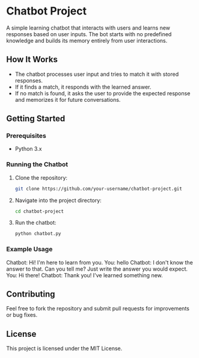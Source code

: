 # Chatbot Project

A simple learning chatbot that interacts with users and learns new responses based on user inputs. The bot starts with no predefined knowledge and builds its memory entirely from user interactions.

## How It Works
- The chatbot processes user input and tries to match it with stored responses.
- If it finds a match, it responds with the learned answer.
- If no match is found, it asks the user to provide the expected response and memorizes it for future conversations.

## Getting Started

### Prerequisites
- Python 3.x

### Running the Chatbot
1. Clone the repository:
    ```bash
    git clone https://github.com/your-username/chatbot-project.git
    ```
2. Navigate into the project directory:
    ```bash
    cd chatbot-project
    ```
3. Run the chatbot:
    ```bash
    python chatbot.py
    ```

### Example Usage
Chatbot: Hi! I'm here to learn from you. You: hello Chatbot: I don't know the answer to that. Can you tell me? Just write the answer you would expect. You: Hi there! Chatbot: Thank you! I've learned something new.

## Contributing
Feel free to fork the repository and submit pull requests for improvements or bug fixes.

## License
This project is licensed under the MIT License.

